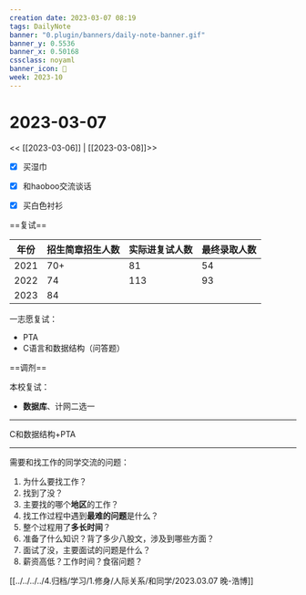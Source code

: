 ```yaml
---
creation date: 2023-03-07 08:19
tags: DailyNote
banner: "0.plugin/banners/daily-note-banner.gif"
banner_y: 0.5536
banner_x: 0.50168
cssclass: noyaml
banner_icon: 💌
week: 2023-10
---
```


# 2023-03-07

<< [[2023-03-06]] | [[2023-03-08]]>>

- [x] 买湿巾
- [x] 和haoboo交流谈话
- [x] 买白色衬衫


==复试==

| 年份 | 招生简章招生人数 | 实际进复试人数 | 最终录取人数 |
| ---- | ---------------- | -------------- | ------------ |
| 2021 | 70+              | 81             | 54           |
| 2022 | 74               | 113            | 93           |
| 2023 | 84               |                |              |

一志愿复试：
- PTA
- C语言和数据结构（问答题）

==调剂==

本校复试：
- **数据库**、计网二选一

---

C和数据结构+PTA

---


需要和找工作的同学交流的问题：
1. 为什么要找工作？
2. 找到了没？
3. 主要找的哪个**地区**的工作？
4. 找工作过程中遇到**最难的问题**是什么？
5. 整个过程用了**多长时间**？
6. 准备了什么知识？背了多少八股文，涉及到哪些方面？
7. 面试了没，主要面试的问题是什么？
8. 薪资高低？工作时间？食宿问题？

[[../../../../4.归档/学习/1.修身/人际关系/和同学/2023.03.07 晚-浩博]]